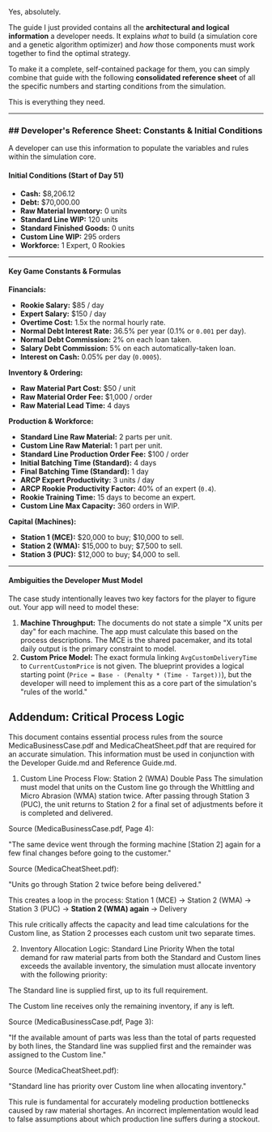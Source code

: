 Yes, absolutely.

The guide I just provided contains all the **architectural and logical information** a developer needs. It explains *what* to build (a simulation core and a genetic algorithm optimizer) and *how* those components must work together to find the optimal strategy.

To make it a complete, self-contained package for them, you can simply combine that guide with the following **consolidated reference sheet** of all the specific numbers and starting conditions from the simulation.

This is everything they need.

---
### ## Developer's Reference Sheet: Constants & Initial Conditions

A developer can use this information to populate the variables and rules within the simulation core.

#### **Initial Conditions (Start of Day 51)**
* **Cash:** $8,206.12
* **Debt:** $70,000.00
* **Raw Material Inventory:** 0 units
* **Standard Line WIP:** 120 units
* **Standard Finished Goods:** 0 units
* **Custom Line WIP:** 295 orders
* **Workforce:** 1 Expert, 0 Rookies

---
#### **Key Game Constants & Formulas**

**Financials:**
* **Rookie Salary:** $85 / day
* **Expert Salary:** $150 / day
* **Overtime Cost:** 1.5x the normal hourly rate.
* **Normal Debt Interest Rate:** 36.5% per year (0.1% or `0.001` per day).
* **Normal Debt Commission:** 2% on each loan taken.
* **Salary Debt Commission:** 5% on each automatically-taken loan.
* **Interest on Cash:** 0.05% per day (`0.0005`).

**Inventory & Ordering:**
* **Raw Material Part Cost:** $50 / unit
* **Raw Material Order Fee:** $1,000 / order
* **Raw Material Lead Time:** 4 days

**Production & Workforce:**
* **Standard Line Raw Material:** 2 parts per unit.
* **Custom Line Raw Material:** 1 part per unit.
* **Standard Line Production Order Fee:** $100 / order
* **Initial Batching Time (Standard):** 4 days
* **Final Batching Time (Standard):** 1 day
* **ARCP Expert Productivity:** 3 units / day
* **ARCP Rookie Productivity Factor:** 40% of an expert (`0.4`).
* **Rookie Training Time:** 15 days to become an expert.
* **Custom Line Max Capacity:** 360 orders in WIP.

**Capital (Machines):**
* **Station 1 (MCE):** $20,000 to buy; $10,000 to sell.
* **Station 2 (WMA):** $15,000 to buy; $7,500 to sell.
* **Station 3 (PUC):** $12,000 to buy; $4,000 to sell.

---
#### **Ambiguities the Developer Must Model**

The case study intentionally leaves two key factors for the player to figure out. Your app will need to model these:

1.  **Machine Throughput:** The documents do not state a simple "X units per day" for each machine. The app must calculate this based on the process descriptions. The MCE is the shared pacemaker, and its total daily output is the primary constraint to model.
2.  **Custom Price Model:** The exact formula linking `AvgCustomDeliveryTime` to `CurrentCustomPrice` is not given. The blueprint provides a logical starting point (`Price = Base - (Penalty * (Time - Target))`), but the developer will need to implement this as a core part of the simulation's "rules of the world."

## Addendum: Critical Process Logic
This document contains essential process rules from the source MedicaBusinessCase.pdf and MedicaCheatSheet.pdf that are required for an accurate simulation. This information must be used in conjunction with the Developer Guide.md and Reference Guide.md.

1. Custom Line Process Flow: Station 2 (WMA) Double Pass
The simulation must model that units on the Custom line go through the Whittling and Micro Abrasion (WMA) station twice. After passing through Station 3 (PUC), the unit returns to Station 2 for a final set of adjustments before it is completed and delivered.

Source (MedicaBusinessCase.pdf, Page 4):

"The same device went through the forming machine [Station 2] again for a few final changes before going to the customer."

Source (MedicaCheatSheet.pdf):

"Units go through Station 2 twice before being delivered."

This creates a loop in the process:
Station 1 (MCE) -> Station 2 (WMA) -> Station 3 (PUC) -> **Station 2 (WMA) again** -> Delivery

This rule critically affects the capacity and lead time calculations for the Custom line, as Station 2 processes each custom unit two separate times.

2. Inventory Allocation Logic: Standard Line Priority
When the total demand for raw material parts from both the Standard and Custom lines exceeds the available inventory, the simulation must allocate inventory with the following priority:

The Standard line is supplied first, up to its full requirement.

The Custom line receives only the remaining inventory, if any is left.

Source (MedicaBusinessCase.pdf, Page 3):

"If the available amount of parts was less than the total of parts requested by both lines, the Standard line was supplied first and the remainder was assigned to the Custom line."

Source (MedicaCheatSheet.pdf):

"Standard line has priority over Custom line when allocating inventory."

This rule is fundamental for accurately modeling production bottlenecks caused by raw material shortages. An incorrect implementation would lead to false assumptions about which production line suffers during a stockout.